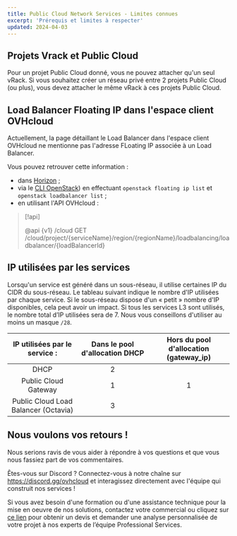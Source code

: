 ```yaml
---
title: Public Cloud Network Services - Limites connues
excerpt: 'Prérequis et limites à respecter'
updated: 2024-04-03
---
```


## Projets Vrack et Public Cloud

Pour un projet Public Cloud donné, vous ne pouvez attacher qu'un seul vRack. Si vous souhaitez créer un réseau privé entre 2 projets Public Cloud (ou plus), vous devez attacher le même vRack à ces projets Public Cloud.

## Load Balancer Floating IP dans l'espace client OVHcloud

Actuellement, la page détaillant le Load Balancer dans l'espace client OVHcloud ne mentionne pas l'adresse FLoating IP associée à un Load Balancer.

Vous pouvez retrouver cette information :

- dans [Horizon](/pages/public_cloud/compute/introducing_horizon) ;
- via le [CLI OpenStack](/pages/public_cloud/compute/prepare_the_environment_for_using_the_openstack_api)) en effectuant `openstack floating ip list` et `openstack loadbalancer list` ;
- en utilisant l'API OVHcloud :

> [!api]
>
> @api {v1} /cloud GET /cloud/project/{serviceName}/region/{regionName}/loadbalancing/loadbalancer/{loadBalancerId}
>

## IP utilisées par les services

Lorsqu'un service est généré dans un sous-réseau, il utilise certaines IP du CIDR du sous-réseau. Le tableau suivant indique le nombre d'IP utilisées par chaque service. Si le sous-réseau dispose d'un « petit » nombre d'IP disponibles, cela peut avoir un impact. Si tous les services L3 sont utilisés, le nombre total d’IP utilisées sera de 7. Nous vous conseillons d'utiliser au moins un masque `/28`.

| IP utilisées par le service :| Dans le pool d'allocation DHCP | Hors du pool d'allocation (gateway_ip) |
| :---: | :---: | :---: |
| DHCP | 2 | |
| Public Cloud Gateway | 1 | 1 |
| Public Cloud Load Balancer (Octavia) | 3 | |

## Nous voulons vos retours !

Nous serions ravis de vous aider à répondre à vos questions et que vous nous fassiez part de vos commentaires.

Êtes-vous sur Discord ? Connectez-vous à notre chaîne sur <https://discord.gg/ovhcloud> et interagissez directement avec l'équipe qui construit nos services !

Si vous avez besoin d'une formation ou d'une assistance technique pour la mise en oeuvre de nos solutions, contactez votre commercial ou cliquez sur [ce lien](https://www.ovhcloud.com/fr/professional-services/) pour obtenir un devis et demander une analyse personnalisée de votre projet à nos experts de l’équipe Professional Services.
